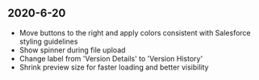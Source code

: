
## 2020-6-20

* Move buttons to the right and apply colors consistent with Salesforce styling guidelines
* Show spinner during file upload
* Change label from 'Version Details' to 'Version History'
* Shrink preview size for faster loading and better visibility
